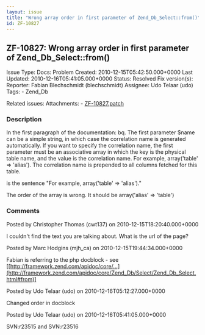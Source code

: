 ```yaml
---
layout: issue
title: "Wrong array order in first parameter of Zend_Db_Select::from()"
id: ZF-10827
---
```


ZF-10827: Wrong array order in first parameter of Zend\_Db\_Select::from()
--------------------------------------------------------------------------

 Issue Type: Docs: Problem Created: 2010-12-15T05:42:50.000+0000 Last Updated: 2010-12-16T05:41:05.000+0000 Status: Resolved Fix version(s): 
 Reporter:  Fabian Blechschmidt (blechschmidt)  Assignee:  Udo Telaar (udo)  Tags: - Zend\_Db
 
 Related issues: 
 Attachments: - [ZF-10827.patch](/issues/secure/attachment/13532/ZF-10827.patch)
 
### Description

In the first paragraph of the documentation: bq. The first parameter $name can be a simple string, in which case the correlation name is generated automatically. If you want to specify the correlation name, the first parameter must be an associative array in which the key is the physical table name, and the value is the correlation name. For example, array('table' => 'alias'). The correlation name is prepended to all columns fetched for this table.

is the sentence "For example, array('table' => 'alias')."

The order of the array is wrong. It should be array('alias' => 'table')

 

 

### Comments

Posted by Christopher Thomas (cwt137) on 2010-12-15T18:20:40.000+0000

I couldn't find the text you are talking about. What is the url of the page?

 

 

Posted by Marc Hodgins (mjh\_ca) on 2010-12-15T19:44:34.000+0000

Fabian is referring to the php docblock - see [[http://framework.zend.com/apidoc/core/…](http://framework.zend.com/apidoc/core/Zend_Db/Select/Zend_Db_Select.html#from)]

 

 

Posted by Udo Telaar (udo) on 2010-12-16T05:12:27.000+0000

Changed order in docblock

 

 

Posted by Udo Telaar (udo) on 2010-12-16T05:41:05.000+0000

SVN:r23515 and SVN:r23516

 

 